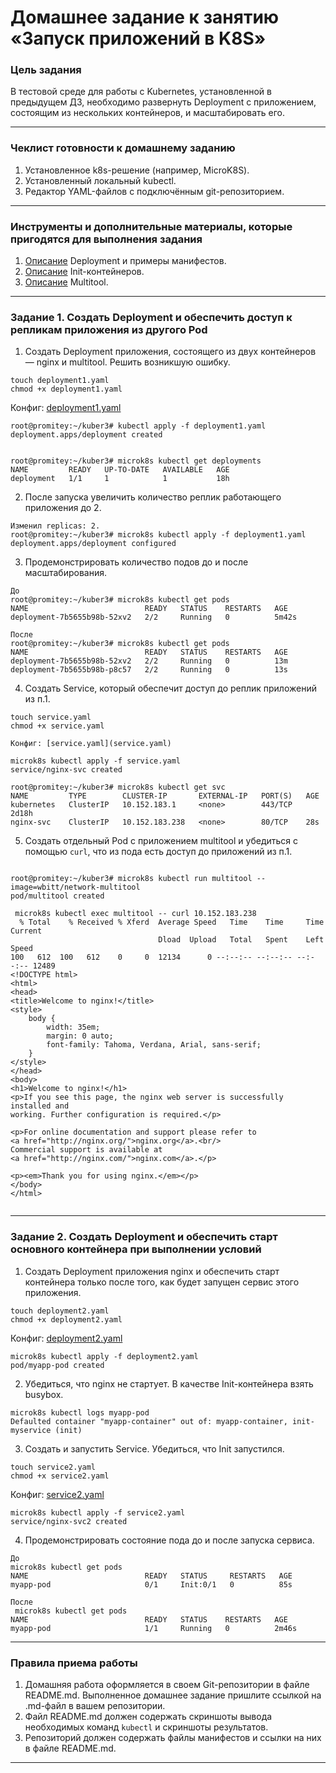 # Домашнее задание к занятию «Запуск приложений в K8S»

### Цель задания

В тестовой среде для работы с Kubernetes, установленной в предыдущем ДЗ, необходимо развернуть Deployment с приложением, состоящим из нескольких контейнеров, и масштабировать его.

------

### Чеклист готовности к домашнему заданию

1. Установленное k8s-решение (например, MicroK8S).
2. Установленный локальный kubectl.
3. Редактор YAML-файлов с подключённым git-репозиторием.

------

### Инструменты и дополнительные материалы, которые пригодятся для выполнения задания

1. [Описание](https://kubernetes.io/docs/concepts/workloads/controllers/deployment/) Deployment и примеры манифестов.
2. [Описание](https://kubernetes.io/docs/concepts/workloads/pods/init-containers/) Init-контейнеров.
3. [Описание](https://github.com/wbitt/Network-MultiTool) Multitool.

------

### Задание 1. Создать Deployment и обеспечить доступ к репликам приложения из другого Pod

1. Создать Deployment приложения, состоящего из двух контейнеров — nginx и multitool. Решить возникшую ошибку.
```
touch deployment1.yaml
chmod +x deployment1.yaml
```
Конфиг: [deployment1.yaml](deployment1.yaml)

```
root@promitey:~/kuber3# kubectl apply -f deployment1.yaml
deployment.apps/deployment created


root@promitey:~/kuber3# microk8s kubectl get deployments
NAME         READY   UP-TO-DATE   AVAILABLE   AGE
deployment   1/1     1            1           18h

```
   
2. После запуска увеличить количество реплик работающего приложения до 2.

```
Изменил replicas: 2.
root@promitey:~/kuber3# microk8s kubectl apply -f deployment1.yaml
deployment.apps/deployment configured

```

3. Продемонстрировать количество подов до и после масштабирования.

```
До
root@promitey:~/kuber3# microk8s kubectl get pods
NAME                          READY   STATUS    RESTARTS   AGE
deployment-7b5655b98b-52xv2   2/2     Running   0          5m42s

После
root@promitey:~/kuber3# microk8s kubectl get pods
NAME                          READY   STATUS    RESTARTS   AGE
deployment-7b5655b98b-52xv2   2/2     Running   0          13m
deployment-7b5655b98b-p8c57   2/2     Running   0          13s

```

4. Создать Service, который обеспечит доступ до реплик приложений из п.1.

```
touch service.yaml
chmod +x service.yaml

Конфиг: [service.yaml](service.yaml)

microk8s kubectl apply -f service.yaml
service/nginx-svc created

root@promitey:~/kuber3# microk8s kubectl get svc
NAME         TYPE        CLUSTER-IP       EXTERNAL-IP   PORT(S)   AGE
kubernetes   ClusterIP   10.152.183.1     <none>        443/TCP   2d18h
nginx-svc    ClusterIP   10.152.183.238   <none>        80/TCP    28s

```
5. Создать отдельный Pod с приложением multitool и убедиться с помощью `curl`, что из пода есть доступ до приложений из п.1.

```

root@promitey:~/kuber3# microk8s kubectl run multitool --image=wbitt/network-multitool
pod/multitool created

 microk8s kubectl exec multitool -- curl 10.152.183.238
  % Total    % Received % Xferd  Average Speed   Time    Time     Time  Current
                                 Dload  Upload   Total   Spent    Left  Speed
100   612  100   612    0     0  12134      0 --:--:-- --:--:-- --:--:-- 12489
<!DOCTYPE html>
<html>
<head>
<title>Welcome to nginx!</title>
<style>
    body {
        width: 35em;
        margin: 0 auto;
        font-family: Tahoma, Verdana, Arial, sans-serif;
    }
</style>
</head>
<body>
<h1>Welcome to nginx!</h1>
<p>If you see this page, the nginx web server is successfully installed and
working. Further configuration is required.</p>

<p>For online documentation and support please refer to
<a href="http://nginx.org/">nginx.org</a>.<br/>
Commercial support is available at
<a href="http://nginx.com/">nginx.com</a>.</p>

<p><em>Thank you for using nginx.</em></p>
</body>
</html>


```

------

### Задание 2. Создать Deployment и обеспечить старт основного контейнера при выполнении условий

1. Создать Deployment приложения nginx и обеспечить старт контейнера только после того, как будет запущен сервис этого приложения.

```
touch deployment2.yaml
chmod +x deployment2.yaml
```

Конфиг: [deployment2.yaml](deployment2.yaml)

```
microk8s kubectl apply -f deployment2.yaml
pod/myapp-pod created

```
2. Убедиться, что nginx не стартует. В качестве Init-контейнера взять busybox.

```
microk8s kubectl logs myapp-pod
Defaulted container "myapp-container" out of: myapp-container, init-myservice (init)

```
3. Создать и запустить Service. Убедиться, что Init запустился.

```
touch service2.yaml
chmod +x service2.yaml
```

Конфиг: [service2.yaml](service2.yaml)

```
microk8s kubectl apply -f service2.yaml
service/nginx-svc2 created

```
4. Продемонстрировать состояние пода до и после запуска сервиса.

```
До
microk8s kubectl get pods
NAME                          READY   STATUS     RESTARTS   AGE
myapp-pod                     0/1     Init:0/1   0          85s

После
 microk8s kubectl get pods
NAME                          READY   STATUS    RESTARTS   AGE
myapp-pod                     1/1     Running   0          2m46s

```

------

### Правила приема работы

1. Домашняя работа оформляется в своем Git-репозитории в файле README.md. Выполненное домашнее задание пришлите ссылкой на .md-файл в вашем репозитории.
2. Файл README.md должен содержать скриншоты вывода необходимых команд `kubectl` и скриншоты результатов.
3. Репозиторий должен содержать файлы манифестов и ссылки на них в файле README.md.

------
